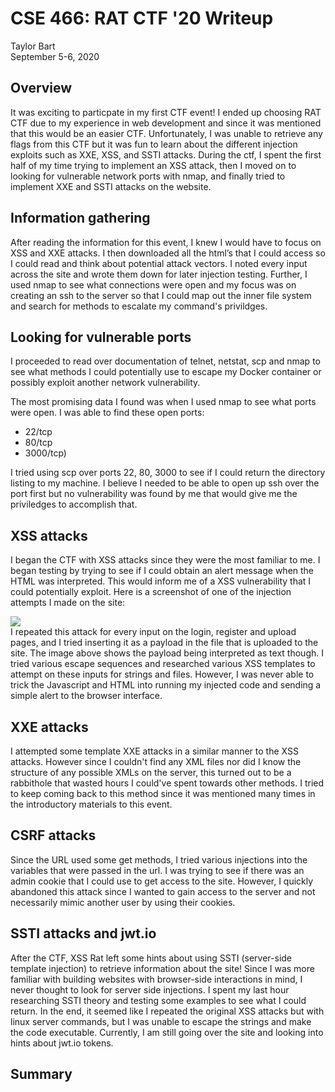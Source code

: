 # CSE 466: RAT CTF '20 Writeup
Taylor Bart<br>
September 5-6, 2020

## Overview
It was exciting to particpate in my first CTF event! I ended up choosing RAT CTF due to my experience in web development and since it was mentioned that this would be an easier CTF. Unfortunately, I was unable to retrieve any flags from this CTF but it was fun to learn about the different injection exploits such as XXE, XSS, and SSTI attacks. During the ctf, I spent the first half of my time trying to implement an XSS attack, then I moved on to looking for vulnerable network ports with nmap, and finally tried to implement XXE and SSTI attacks on the website.

## Information gathering
After reading the information for this event, I knew I would have to focus on XSS and XXE attacks. I then downloaded all the html’s that I could access so I could read and think about potential attack vectors. I noted every input across the site and wrote them down for later injection testing. Further, I used nmap to see what connections were open and my focus was on creating an ssh to the server so that I could map out the inner file system and search for methods to escalate my command's privildges.

## Looking for vulnerable ports
I proceeded to read over documentation of telnet, netstat, scp and nmap to see what methods I could potentially use to escape my Docker container or possibly exploit another network vulnerability.

The most promising data I found was when I used nmap to see what ports were open. I was able to find these open ports:
- 22/tcp
- 80/tcp
- 3000/tcp)

I tried using scp over ports 22, 80, 3000 to see if I could return the directory listing to my machine. I believe I needed to be able to open up ssh over the port first but no vulnerability was found by me that would give me the priviledges to accomplish that.

## XSS attacks
I began the CTF with XSS attacks since they were the most familiar to me. I began testing by trying to see if I could obtain an alert message when the HTML was interpreted. This would inform me of a XSS vulnerability that I could potentially exploit. Here is a screenshot of one of the injection attempts I made on the site:

![](https://github.com/tbart27/ratctf_writeup/blob/master/Screenshot%20from%202020-09-07%2008-44-39.png)
<br>
I repeated this attack for every input on the login, register and upload pages, and I tried inserting it as a payload in the file that is uploaded to the site. The image above shows the payload being interpreted as text though. I tried various escape sequences and researched various XSS templates to attempt on these inputs for strings and files. However, I was never able to trick the Javascript and HTML into running my injected code and sending a simple alert to the browser interface.

## XXE attacks
I attempted some template XXE attacks in a similar manner to the XSS attacks. However since I couldn't find any XML files nor did I know the structure of any possible XMLs on the server, this turned out to be a rabbithole that wasted hours I could've spent towards other methods. I tried to keep coming back to this method since it was mentioned many times in the introductory materials to this event.

## CSRF attacks
Since the URL used some get methods, I tried various injections into the variables that were passed in the url. I was trying to see if there was an admin cookie that I could use to get access to the site. However, I quickly abandoned this attack since I wanted to gain access to the server and not necessarily mimic another user by using their cookies.

## SSTI attacks and jwt.io
After the CTF, XSS Rat left some hints about using SSTI (server-side template injection) to retrieve information about the site! Since I was more familiar with building websites with browser-side interactions in mind, I never thought to look for server side injections. I spent my last hour researching SSTI theory and testing some examples to see what I could return. In the end, it seemed like I repeated the original XSS attacks but with linux server commands, but I was unable to escape the strings and make the code executable. Currently, I am still going over the site and looking into hints about jwt.io tokens.

## Summary
